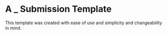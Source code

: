 # A _ Submission Template

This template was created with ease of use and simplicity and changeability in mind.
